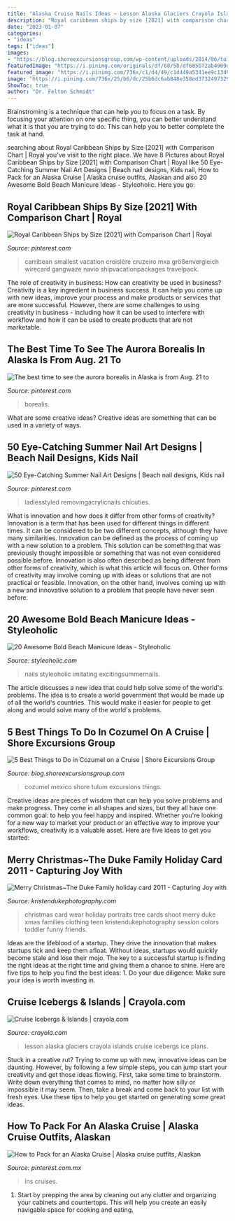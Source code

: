 ```yaml
---
title: "Alaska Cruise Nails Ideas ~ Lesson Alaska Glaciers Crayola Islands Cruise Icebergs Ice Plans"
description: "Royal caribbean ships by size [2021] with comparison chart"
date: "2023-01-07"
categories:
- "ideas"
tags: ["ideas"]
images:
- "https://blog.shoreexcursionsgroup.com/wp-content/uploads/2014/06/tulum-mexico-photo.jpg"
featuredImage: "https://i.pinimg.com/originals/df/68/5b/df685b72ab4909d81c26eaa4a50ad487.jpg"
featured_image: "https://i.pinimg.com/736x/c1/d4/49/c1d449a5341ee9c1349fd5262c671e7d.jpg"
image: "https://i.pinimg.com/736x/25/b6/dc/25b6dc6ab848e358ed37324973298bbb.jpg"
ShowToc: true
author: "Dr. Felton Schmidt"
---
```



Brainstroming is a technique that can help you to focus on a task. By focusing your attention on one specific thing, you can better understand what it is that you are trying to do. This can help you to better complete the task at hand.

	

		
searching about Royal Caribbean Ships by Size [2021] with Comparison Chart | Royal you've visit to the right place. We have 8 Pictures about Royal Caribbean Ships by Size [2021] with Comparison Chart | Royal like 50 Eye-Catching Summer Nail Art Designs | Beach nail designs, Kids nail, How to Pack for an Alaska Cruise | Alaska cruise outfits, Alaskan and also 20 Awesome Bold Beach Manicure Ideas - Styleoholic. Here you go:
		
    
## Royal Caribbean Ships By Size [2021] With Comparison Chart | Royal

<img loading=lazy src="https://i.pinimg.com/736x/25/b6/dc/25b6dc6ab848e358ed37324973298bbb.jpg" onerror="this.onerror=null;this.src='https://tse2.mm.bing.net/th?id=OIP.5F9QB7e_cbl8X3L_baG5hQHaUg&amp;pid=15.1';" alt="Royal Caribbean Ships by Size [2021] with Comparison Chart | Royal">

_Source: pinterest.com_

>carribean smallest vacation croisière cruzeiro mxa größenvergleich wirecard gangwaze navio shipvacationpackages travelpack. 

	

The role of creativity in business: How can creativity be used in business?
Creativity is a key ingredient in business success. It can help you come up with new ideas, improve your process and make products or services that are more successful. However, there are some challenges to using creativity in business - including how it can be used to interfere with workflow and how it can be used to create products that are not marketable.

    
## The Best Time To See The Aurora Borealis In Alaska Is From Aug. 21 To

<img loading=lazy src="https://i.pinimg.com/736x/c1/d4/49/c1d449a5341ee9c1349fd5262c671e7d.jpg" onerror="this.onerror=null;this.src='https://tse3.mm.bing.net/th?id=OIP.DHUKwUz0jNFGp_RIqxHPcgHaFj&amp;pid=15.1';" alt="The best time to see the aurora borealis in Alaska is from Aug. 21 to">

_Source: pinterest.com_

>borealis. 

	

What are some creative ideas?
Creative ideas are something that can be used in a variety of ways.

    
## 50 Eye-Catching Summer Nail Art Designs | Beach Nail Designs, Kids Nail

<img loading=lazy src="https://i.pinimg.com/originals/44/96/51/44965110bc907e367a196a269afb1800.jpg" onerror="this.onerror=null;this.src='https://tse1.mm.bing.net/th?id=OIP.WJTxrZmX94tRKHDyj68rgwHaNK&amp;pid=15.1';" alt="50 Eye-Catching Summer Nail Art Designs | Beach nail designs, Kids nail">

_Source: pinterest.com_

>ladiesstyled removingacrylicnails chicuties. 

	

What is innovation and how does it differ from other forms of creativity?
Innovation is a term that has been used for different things in different times. It can be considered to be two different concepts, although they have many similarities. Innovation can be defined as the process of coming up with a new solution to a problem. This solution can be something that was previously thought impossible or something that was not even considered possible before. Innovation is also often described as being different from other forms of creativity, which is what this article will focus on. Other forms of creativity may involve coming up with ideas or solutions that are not practical or feasible. Innovation, on the other hand, involves coming up with a new and innovative solution to a problem that people have never seen before.

    
## 20 Awesome Bold Beach Manicure Ideas - Styleoholic

<img loading=lazy src="https://i.styleoholic.com/2017/05/13-white-nails-with-gold-glitter-imitating-sand-and-palm-trees.jpg" onerror="this.onerror=null;this.src='https://tse2.mm.bing.net/th?id=OIP.XprCVXtiHg5WYlTYvv69IQHaHa&amp;pid=15.1';" alt="20 Awesome Bold Beach Manicure Ideas - Styleoholic">

_Source: styleoholic.com_

>nails styleoholic imitating excitingsummernails. 

	

The article discusses a new idea that could help solve some of the world's problems. The idea is to create a world government that would be made up of all the world's countries. This would make it easier for people to get along and would solve many of the world's problems.

    
## 5 Best Things To Do In Cozumel On A Cruise | Shore Excursions Group

<img loading=lazy src="https://blog.shoreexcursionsgroup.com/wp-content/uploads/2014/06/tulum-mexico-photo.jpg" onerror="this.onerror=null;this.src='https://tse4.mm.bing.net/th?id=OIP.erIErf7zH9TCcysnkSKZKwHaE7&amp;pid=15.1';" alt="5 Best Things to Do in Cozumel on a Cruise | Shore Excursions Group">

_Source: blog.shoreexcursionsgroup.com_

>cozumel mexico shore tulum excursions things. 

	

Creative ideas are pieces of wisdom that can help you solve problems and make progress. They come in all shapes and sizes, but they all have one common goal: to help you feel happy and inspired. Whether you're looking for a new way to market your product or an effective way to improve your workflows, creativity is a valuable asset. Here are five ideas to get you started: 

    
## Merry Christmas~The Duke Family Holiday Card 2011 - Capturing Joy With

<img loading=lazy src="http://kristendukephotography.com/wp-content/uploads/2011/12/129.jpg" onerror="this.onerror=null;this.src='https://tse1.mm.bing.net/th?id=OIP.XvQWMpiY8BqOt9DBAxEmswHaLG&amp;pid=15.1';" alt="Merry Christmas~The Duke Family holiday card 2011 - Capturing Joy with">

_Source: kristendukephotography.com_

>christmas card wear holiday portraits tree cards shoot merry duke xmas families clothing teen kristendukephotography session colors toddler funny friends. 

	

Ideas are the lifeblood of a startup. They drive the innovation that makes startups tick and keep them afloat. Without ideas, startups would quickly become stale and lose their mojo. The key to a successful startup is finding the right ideas at the right time and giving them a chance to shine. Here are five tips to help you find the best ideas: 1. Do your due diligence: Make sure your idea is worth investing in.

    
## Cruise Icebergs &amp; Islands | Crayola.com

<img loading=lazy src="http://www.crayola.com/~/media/Crayola/Lesson%20Plans/lesson_plans/876.jpg?mh=762&amp;mw=645" onerror="this.onerror=null;this.src='https://tse4.mm.bing.net/th?id=OIP.TmyDyitcziCV7N4FRT47GAHaGw&amp;pid=15.1';" alt="Cruise Icebergs &amp; Islands | crayola.com">

_Source: crayola.com_

>lesson alaska glaciers crayola islands cruise icebergs ice plans. 

	

Stuck in a creative rut? Trying to come up with new, innovative ideas can be daunting. However, by following a few simple steps, you can jump start your creativity and get those ideas flowing. First, take some time to brainstorm. Write down everything that comes to mind, no matter how silly or impossible it may seem. Then, take a break and come back to your list with fresh eyes. Use these tips to help you get started on generating some great ideas.

    
## How To Pack For An Alaska Cruise | Alaska Cruise Outfits, Alaskan

<img loading=lazy src="https://i.pinimg.com/originals/df/68/5b/df685b72ab4909d81c26eaa4a50ad487.jpg" onerror="this.onerror=null;this.src='https://tse3.mm.bing.net/th?id=OIP.eQig-ebzocyQ0B1KP_pAnwAAAA&amp;pid=15.1';" alt="How to Pack for an Alaska Cruise | Alaska cruise outfits, Alaskan">

_Source: pinterest.com.mx_

>ins cruises. 

	

1. Start by prepping the area by cleaning out any clutter and organizing your cabinets and countertops. This will help you create an easily navigable space for cooking and eating.

